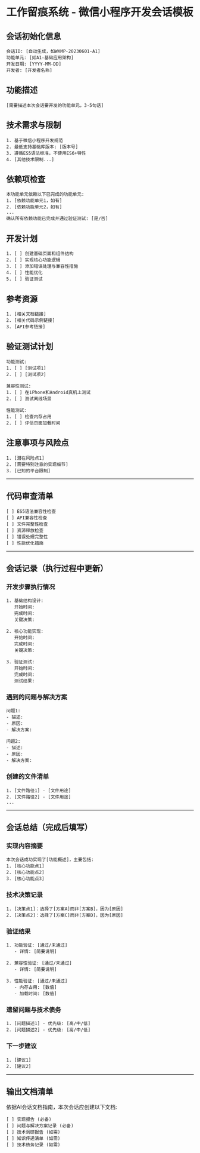 # 工作留痕系统 - 微信小程序开发会话模板

## 会话初始化信息

```
会话ID: [自动生成，如WXMP-20230601-A1]
功能单元: [如A1-基础应用架构]
开发日期: [YYYY-MM-DD]
开发者: [开发者名称]
```

## 功能描述

```
[简要描述本次会话要开发的功能单元，3-5句话]
```

## 技术需求与限制

```
1. 基于微信小程序开发规范
2. 最低支持基础库版本: [版本号]
3. 遵循ES5语法标准，不使用ES6+特性
4. [其他技术限制...]
```

## 依赖项检查

```
本功能单元依赖以下已完成的功能单元:
1. [依赖功能单元1，如有]
2. [依赖功能单元2，如有]
...
确认所有依赖功能已完成并通过验证测试: [是/否]
```

## 开发计划

```
1. [ ] 创建基础页面和组件结构
2. [ ] 实现核心功能逻辑
3. [ ] 添加错误处理与兼容性措施
4. [ ] 性能优化 
5. [ ] 验证测试
```

## 参考资源

```
1. [相关文档链接]
2. [相关代码示例链接]
3. [API参考链接]
```

## 验证测试计划

```
功能测试:
1. [ ] [测试项1]
2. [ ] [测试项2]

兼容性测试:
1. [ ] 在iPhone和Android真机上测试
2. [ ] 测试离线场景

性能测试:
1. [ ] 检查内存占用
2. [ ] 评估页面加载时间
```

## 注意事项与风险点

```
1. [潜在风险点1]
2. [需要特别注意的实现细节]
3. [已知的平台限制]
```

---

## 代码审查清单

```
[ ] ES5语法兼容性检查
[ ] API兼容性检查
[ ] 文件完整性检查
[ ] 资源释放检查
[ ] 错误处理完整性
[ ] 性能优化措施
```

---

## 会话记录（执行过程中更新）

### 开发步骤执行情况

```
1. 基础结构设计:
   开始时间: 
   完成时间:
   关键决策:
   
2. 核心功能实现:
   开始时间:
   完成时间:
   关键决策:
   
3. 验证测试:
   开始时间:
   完成时间:
   测试结果:
```

### 遇到的问题与解决方案

```
问题1:
- 描述:
- 原因:
- 解决方案:

问题2:
- 描述:
- 原因:
- 解决方案:
```

### 创建的文件清单

```
1. [文件路径1] - [文件用途]
2. [文件路径2] - [文件用途]
...
```

---

## 会话总结（完成后填写）

### 实现内容摘要

```
本次会话成功实现了[功能概述]，主要包括:
1. [核心功能点1]
2. [核心功能点2]
3. [核心功能点3]
```

### 技术决策记录

```
1. [决策点1]：选择了[方案A]而非[方案B]，因为[原因]
2. [决策点2]：选择了[方案C]而非[方案D]，因为[原因]
```

### 验证结果

```
1. 功能验证: [通过/未通过]
   - 详情: [简要说明]
   
2. 兼容性验证: [通过/未通过]
   - 详情: [简要说明]
   
3. 性能验证: [通过/未通过]
   - 内存占用: [数值]
   - 加载时间: [数值]
```

### 遗留问题与技术债务

```
1. [问题描述1] - 优先级: [高/中/低]
2. [问题描述2] - 优先级: [高/中/低]
```

### 下一步建议

```
1. [建议1]
2. [建议2]
```

---

## 输出文档清单

依据AI会话文档指南，本次会话应创建以下文档:

```
[ ] 实现报告 (必备)
[ ] 问题与解决方案记录 (必备)
[ ] 技术调研报告 (如需)
[ ] 知识传递清单 (如需)
[ ] 技术债务记录 (如需)
``` 